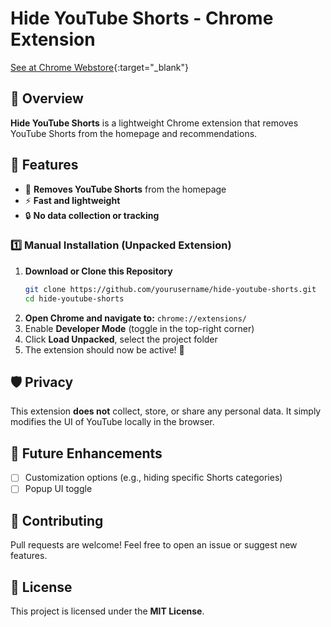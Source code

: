 # Hide YouTube Shorts - Chrome Extension
[See at Chrome Webstore]([https://www.google.com](https://chromewebstore.google.com/detail/hide-youtube-shorts/mcifacmkafeaiehoegamjgikoehllgae)){:target="_blank"}


## 📌 Overview

**Hide YouTube Shorts** is a lightweight Chrome extension that removes YouTube Shorts from the homepage and recommendations.

## 🚀 Features

- 🛑 **Removes YouTube Shorts** from the homepage
- ⚡ **Fast and lightweight**
- 🔒 **No data collection or tracking**

### 1️⃣ Manual Installation (Unpacked Extension)

1. **Download or Clone this Repository**
   ```sh
   git clone https://github.com/yourusername/hide-youtube-shorts.git
   cd hide-youtube-shorts
   ```
2. **Open Chrome and navigate to:** `chrome://extensions/`
3. Enable **Developer Mode** (toggle in the top-right corner)
4. Click **Load Unpacked**, select the project folder
5. The extension should now be active! 🎉

## 🛡️ Privacy

This extension **does not** collect, store, or share any personal data. It simply modifies the UI of YouTube locally in the browser.

## 📌 Future Enhancements

- [ ] Customization options (e.g., hiding specific Shorts categories)
- [ ] Popup UI toggle

## 🎉 Contributing

Pull requests are welcome! Feel free to open an issue or suggest new features.

## 📜 License

This project is licensed under the **MIT License**.
